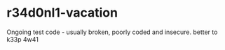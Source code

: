 # r34d0nl1-vacation
Ongoing test code  - usually broken, poorly coded and insecure. better to k33p 4w41
